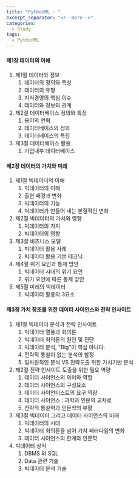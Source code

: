 ```yaml
---
title: "PythonML : "
excerpt_separator: "<!--more-->"
categories:
  - Study
tags:
  - PythonML
---
```


#### 제1장 데이터의 이해

1. 제1절 데이터와 정보
   1. 데이터의 정의와 특성
   2. 데이터의 유형
   3. 지식경영의 핵심 이슈
   4. 데이터와 정보의 관계
2. 제2절 데이터베이스 정의와 특징
   1. 용어의 연혁
   2. 데이터베이스의 정의
   3. 데이터베이스의 특징
3. 제3절 데이터베이스 활용
   1. 기업내부 데이터베이스

#### 제2장 데이터의 가치와 미래
1. 제1절 빅데이터의 이해
   1. 빅데이터의 이해
   2. 출현 배경과 변화
   3. 빅데이터의 기능
   4. 빅데이터가 만들어 내는 본질적인 변화
2. 제2절 빅데이터의 가치와 영향
   1. 빅데이터의 가치
   2. 빅데이터의 영향
3. 제3절 비즈니스 모델
   1. 빅데이터 활용 사례
   2. 빅데이터 활용 기본 테크닉
4. 제4절 위기 요인과 통제 방안
   1. 빅데이터 시대의 위기 요인
   2. 위기 요인에 따른 통제 방안
5. 제5절 미래의 빅데이터
   1. 빅데이터 활용의 3요소   

#### 제3장 가치 창조를 위한 데이터 사이언스와 전략 인사이트
1. 제1절 빅데이터 분석과 전략 인사이트
   1. 빅데이터 열풍과 회의론
   2. 빅데이터 회의론의 원인 및 진단
   3. 빅데이터 분석, "Big"이 핵심 아니다.
   4. 전략적 통찰이 없는 분석의 함정
   5. 일차원적인 분석 VS 전략도출 위한 가치기반 분석
2. 제2절 전략 인사이트 도출을 위한 필요 역량
   1. 데이터 사이언스의 의미와 역할
   2. 데이터 사이언스의 구성요소
   3. 데이터 사이언티스트의 요구 역량
   4. 데이터 사이언스 : 과학과 인문의 교차로
   5. 전략적 통찰력과 인문학의 부활
3. 제3절 빅데이터 그리고 데이터 사이언스의 미래
   1. 빅데이터의 시대
   2. 빅데이터 회의론을 넘어 가치 패러다임의 변화
   3. 데이터 사이언스의 한계와 인문학
4. 빅데이터 상식
   1. DBMS 와 SQL
   2. Data 관련 기술
   3. 빅데이터 분석 기술